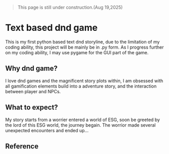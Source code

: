 > This page is still under construction.(Aug 19,2025) 
# Text based dnd game
This is my first python based text dnd storyline, due to the limitation of my coding ability, this project will be mainly be in .py form. As I progress further on my coding ability, I may use pygame for the GUI part of the game.
## Why dnd game?
I love dnd games and the magnificent story plots within, I am obsessed with all gamification elements build into a adventure story, and the interaction between player and NPCs.
## What to expect?
My story starts from a worrier entered a world of ESG, soon be greeted by the lord of this ESG world, the journey begain. The worrior made several unexpected encounters and ended up...

## Reference
